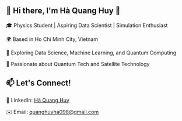 ## 💫 Hi there, I'm Hà Quang Huy 👋
🎓 Physics Student | Aspiring Data Scientist | Simulation Enthusiast

🌍 Based in Ho Chi Minh City, Vietnam

🚀 Exploring Data Science, Machine Learning, and Quantum Computing

📡 Passionate about Quantum Tech and Satellite Technology

## 📫 Let's Connect!

💼 LinkedIn: [Hà Quang Huy](https://www.linkedin.com/in/ha-quang-huy-3a4145226/)

✉️ Email: quanghuyha098@gmail.com
